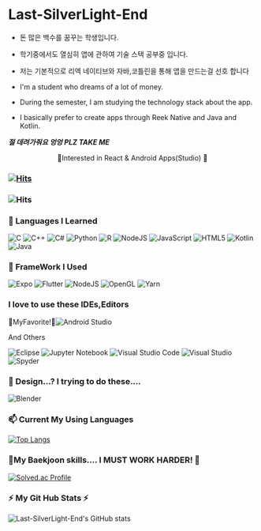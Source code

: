 # Last-SilverLight-End

+ 돈 많은 백수를 꿈꾸는 학생입니다. 
+ 학기중에서도 열심히 앱에 관하여 기술 스택 공부중 입니다.
+ 저는 기본적으로 리엑 네이티브와 자바,코틀린을 통해 앱을 만드는걸 선호 합니다




+ I'm a student who dreams of a lot of money. 
+ During the semester, I am studying the technology stack about the app.
+ I basically prefer to create apps through Reek Native and Java and Kotlin.



***절 데려가줘요 엉엉***
***PLZ TAKE ME***
<div align=center>
  🌱Interested in React & Android Apps(Studio) 🌱
  
  
  </div>
  


### [![Hits](https://hits.seeyoufarm.com/api/count/incr/badge.svg?url=https%3A%2F%2Fgithub.com%2FLast-SilverLight-End&count_bg=%235DCDF8&title_bg=%23FA7A7A&icon=&icon_color=%23E7E7E7&title=visitor&edge_flat=false)](https://hits.seeyoufarm.com)

### ![Hits](https://img.shields.io/github/followers/Last-SilverLight-End?label=Follow)

### 💬 Languages I Learned

<img alt="C" src="https://img.shields.io/badge/c-%2300599C.svg?style=flat-square&logo=c&logoColor=white"/> <img alt="C++" src="https://img.shields.io/badge/c++-%2300599C.svg?style=flat-square&logo=c%2B%2B&logoColor=white"/> <img alt="C#" src="https://img.shields.io/badge/c%23-%23239120.svg?style=flat-square&logo=c-sharp&logoColor=white"/> <img alt="Python" src="https://img.shields.io/badge/python-%2314354C.svg?style=flat-square&logo=python&logoColor=white"/> <img alt="R" src="https://img.shields.io/badge/r-%23276DC3.svg?style=flat-square&logo=r&logoColor=white"/> <img alt="NodeJS" src="https://img.shields.io/badge/node.js-%2343853D.svg?style=flat-square&logo=node-dot-js&logoColor=white"/> <img alt="JavaScript" src="https://img.shields.io/badge/javascript-%23323330.svg?style=flat-square&logo=javascript&logoColor=%23F7DF1E"/> <img alt="HTML5" src="https://img.shields.io/badge/html5-%23E34F26.svg?style=flat-square&logo=html5&logoColor=white"/> ![Kotlin](https://img.shields.io/badge/kotlin-%230095D5.svg?style=for-the-badge&logo=kotlin&logoColor=white) ![Java](https://img.shields.io/badge/java-%23ED8B00.svg?style=for-the-badge&logo=java&logoColor=white)

### 💬 FrameWork I Used

![Expo](https://img.shields.io/badge/expo-1C1E24?style=for-the-badge&logo=expo&logoColor=#D04A37) ![Flutter](https://img.shields.io/badge/Flutter-%2302569B.svg?style=for-the-badge&logo=Flutter&logoColor=white) ![NodeJS](https://img.shields.io/badge/node.js-6DA55F?style=for-the-badge&logo=node.js&logoColor=white) ![OpenGL](https://img.shields.io/badge/OpenGL-%23FFFFFF.svg?style=for-the-badge&logo=opengl) ![Yarn](https://img.shields.io/badge/yarn-%232C8EBB.svg?style=for-the-badge&logo=yarn&logoColor=white)

### I love to use these IDEs,Editors

🌱MyFavorite!🌱![Android Studio](https://img.shields.io/badge/Android%20Studio-3DDC84.svg?style=for-the-badge&logo=android-studio&logoColor=white) 

And Others

![Eclipse](https://img.shields.io/badge/Eclipse-FE7A16.svg?style=for-the-badge&logo=Eclipse&logoColor=white) ![Jupyter Notebook](https://img.shields.io/badge/jupyter-%23FA0F00.svg?style=for-the-badge&logo=jupyter&logoColor=white) ![Visual Studio Code](https://img.shields.io/badge/Visual%20Studio%20Code-0078d7.svg?style=for-the-badge&logo=visual-studio-code&logoColor=white) ![Visual Studio](https://img.shields.io/badge/Visual%20Studio-5C2D91.svg?style=for-the-badge&logo=visual-studio&logoColor=white)
![Spyder](https://img.shields.io/badge/Spyder-838485?style=for-the-badge&logo=spyder%20ide&logoColor=maroon)
### 💬 Design...? I trying to do these....

![Blender](https://img.shields.io/badge/blender-%23F5792A.svg?style=for-the-badge&logo=blender&logoColor=white) 
 
###  📫 Current My Using Languages

[![Top Langs](https://github-readme-stats.vercel.app/api/top-langs/?username=Last-SilverLight-End)](https://github.com/Last-SilverLight-End)

### 🤔My Baekjoon skills.... I MUST WORK HARDER! 🤔

[![Solved.ac Profile](http://mazassumnida.wtf/api/v2/generate_badge?boj=cg456456)](https://solved.ac/cg456456/)

### ⚡ My Git Hub Stats ⚡

![Last-SilverLight-End's GitHub stats](https://github-readme-stats.vercel.app/api?username=Last-SilverLight-End&show_icons=true&theme=dracula)


<!--![Anurag's GitHub stats](https://github-readme-stats.vercel.app/api?username=anuraghazra&show_icons=true&theme=radical)-->
<!--
**Last-SilverLight-End/Last-SilverLight-End** is a ✨ _special_ ✨ repository because its `README.md` (this file) appears on your GitHub profile.

Here are some ideas to get you started:

- 🔭 I’m currently working on ...
- 🌱 I’m currently learning ...
- 👯 I’m looking to collaborate on ...
- 🤔 I’m looking for help with ...
- 💬 Ask me about ...
- 📫 How to reach me: ...
- 😄 Pronouns: ...
- ⚡ Fun fact: ...
-->
